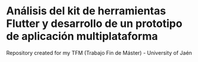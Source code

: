 # Análisis del kit de herramientas Flutter y desarrollo de un prototipo de aplicación multiplataforma

Repository created for my TFM (Trabajo Fin de Máster) - University of Jaén
